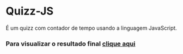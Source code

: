 # Quizz-JS
É um quizz com contador de tempo usando a linguagem JavaScript. 

### Para visualizar o resultado final <a href= "https://shayane1.github.io/Quizz-JS/"> clique aqui </a>


